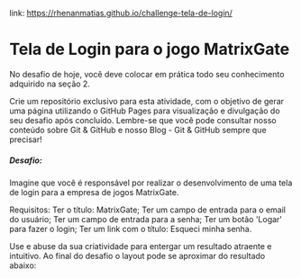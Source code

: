 link: https://rhenanmatias.github.io/challenge-tela-de-login/

# Tela de Login para o jogo MatrixGate

No desafio de hoje, você deve colocar em prática todo seu conhecimento adquirido na seção 2.

 Crie um repositório exclusivo para esta atividade, com o objetivo de gerar uma página utilizando o GitHub Pages para visualização e divulgação do seu desafio após concluído. Lembre-se que você pode consultar nosso conteúdo sobre Git & GitHub e nosso Blog - Git & GitHub sempre que precisar! 

##### Desafio: 

Imagine que você é responsável por realizar o desenvolvimento de uma tela de login para a empresa de jogos MatrixGate. 

Requisitos: 
    Ter o título: MatrixGate; 
    Ter um campo de entrada para o email do usuário; 
    Ter um campo de entrada para a senha; 
    Ter um botão 'Logar' para fazer o login; 
    Ter um link com o título: Esqueci minha senha. 

Use e abuse da sua criatividade para entergar um resultado atraente e intuitivo. Ao final do desafio o layout pode se aproximar do resultado abaixo:
